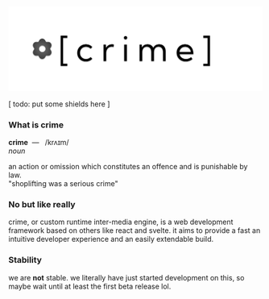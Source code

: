 ![Logo](/meta/header.png)

[ todo: put some shields here ]

### What is crime

**crime**&nbsp; &mdash; &nbsp; /krʌɪm/  
_noun_

an action or omission which constitutes an offence and is punishable by law.  
"shoplifting was a serious crime"

### No but like really

crime, or custom runtime inter-media engine, is a web development framework based on others like react and svelte. it aims to provide a fast an intuitive developer experience and an easily extendable build.

### Stability

we are **not** stable. we literally have just started development on this, so maybe wait until at least the first beta release lol.

